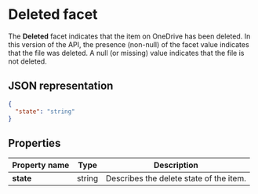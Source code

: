 ﻿---
author: rgregg
ms.author: rgregg
ms.date: 09/10/2017
---
# Deleted facet

The **Deleted** facet indicates that the item on OneDrive has been deleted. In this version
of the API, the presence (non-null) of the facet value indicates that the file was
deleted. A null (or missing) value indicates that the file is not deleted.

## JSON representation

<!-- { "blockType": "resource", "@odata.type": "oneDrive.deleted" } -->
```json
{
  "state": "string"
}
```
## Properties

| Property name        | Type    | Description                             |
| -------------------- | ------  | --------------------------------------- |
| **state**            | string  | Describes the delete state of the item. |


<!-- {
  "type": "#page.annotation",
  "description": "The deleted facet providers properties about deleted items",
  "keywords": "deleted,delete,item,facet",
  "section": "documentation",
  "tocPath": "Facets/Deleted"
} -->

